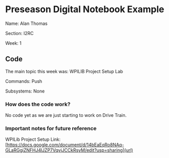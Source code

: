 # Preseason Digital Notebook Example
Name: Alan Thomas

Section: I2RC

Week: 1


## Code

The main topic this week was: WPILIB Project Setup Lab

Commands: Push

Subsystems: None

### How does the code work?
No code yet as we are just starting to work on Drive Train.


### Important notes for future reference
WPILib Project Setup Link: [https://docs.google.com/document/d/14bEaEqRo8NAq-GLaRGgiZNFHJ4lJZP7VqvjJCCkRsyM/edit?usp=sharing](url)